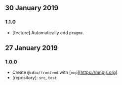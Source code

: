 ## 30 January 2019

### 1.1.0

- [feature] Automatically add `pragma`.

## 27 January 2019

### 1.0.0

- Create `@idio/frontend` with [`mnp`][https://mnpjs.org]
- [repository]: `src`, `test`
